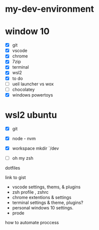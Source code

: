 # my-dev-environment

# window 10

- [x] git
- [x] vscode
- [x] chrome
- [x] 7zip
- [x] terminal
- [x] wsl2
- [x] to do
- [ ] ueil launcher vs wox
- [ ] chocolatey
- [x] windows powertoys 

# wsl2 ubuntu
- [x] git
- [x] node - nvm
- [x] workspace mkdir `/dev
- [ ] oh my zsh


dotfiles

link to gist
- vscode settings, thems, & plugins
- zsh profile , zshrc
- chrome extentions & settings
- terminal settings & theme, plugins?
- personal windows 10 settings.
- prode

how to automate proccess
